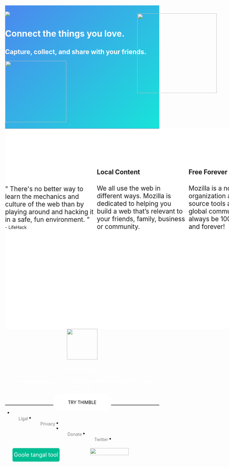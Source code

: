 <!DOCTYPE>
<html>
<head>
<style>
#fullpage {background:linear-gradient(135deg, #4c88ef 0%, #17e4d9 100%)}
#header_area {padding:20px 0;border-bottom:1px solid #4b80b7}
#header_area h1 {color:white;font-width:400px;}
#header_area h2 {color:white;}
#mobile img {position:absolute;top:90px;left: calc(100% - 300px);}

.content {width:33%;float:left;}
#middle {    padding: 100px 0 300px 0;
    background-color: white;
    width: 1028px;margin:auto;}
#mobile .middle    { position: relative;
    width: 966px;
    margin: 0 auto;}
.size {font-size:1.3rem;width:296px;display:inline-block;height:auto;}
.size2 {font-size:1.3rem;width:296px;display:inline-block;height:auto;}
.middle {color:white;text-align:center;position:relative;}
.life {font-size:0.9rem;margin-top:4px;display:block;}

#promo {position:relative;padding:50px 0 50px 0;background-color:#47ad66;background-image: url(https://webmaker.org/img/thimble-pattern@2x.png);background-repeat:repeat repeat;background-size:200px;}
.svg {width:100px;}
.button1 {padding:20px 50px;margin:1rem 0;border-radius:40px;text-transform:uppercase;color:black;text-decoration:none;background:white;line-height:15px;font-weight:500px;}
#footer {display: block;
    text-align: center;
    border-top: 3px solid gray;}

#footer ul {list-style:none;width:500px;background:red;margin:30px auto;
padding:0px;}



#footer li {}
#footer li a {color:gray;display:block;text-decoration:none;float:left;padding:20px;}
#footer li a:hover {}
#footer img {width:50%;margin-bottom:30px;}
#footer ul li a.tool{background:#00be94;border-radius:5px;line-height:2;
font-size:18px;transition:background 0.3s easy-out;padding:4px 5px;width:auto;
color:white;}
</style>
</head>
<div id="fullpage">

 <div id="header_area">
 <div id="logo"><img src="https://webmaker.org/img/logo.png"></div>
 <div id="singup">
 <h1>Connect the things you love.</h1>
 <h2>Capture, collect, and share with your friends.</h2>
 </div>
 <div id="google-play">
 <img src="https://webmaker.org/img/google-play.png" width="200px;">
 </div>
 <div id="mobile">
 <img src="https://webmaker.org/img/hero@2x.png" width="260px;">
 </div>
 </div>
</div>
<!--Middle content here-->
<div id="middle">
<div class="content size">
<p>
<span>"</span>
<span>There's no better way to learn the mechanics and culture of the web than by playing around and hacking it in a safe, fun environment.</span>
<span>"</span>
<span class="life"> -  LifeHack</span>
</p>
</div>
<div class="content size2">
<h4>Local Content </h4>
<p>We all use the web in different ways. Mozilla is dedicated to helping you build a web that’s relevant to your friends, family, business or community.</p>
</div>
<div class="content size2">
<h4>Free Forever</h4>
<p>Mozilla is a non-profit organization and these open-source tools are created by a global community. They will always be 100% free — now and forever!</p>
</div>
</div>
<!--End the middle content division-->
<!--Start proml div with thumble-prom-->
<div id="thumble-promo">
<div id="promo">
<div class="middle">
<img class="svg" src="https://webmaker.org/img/thimble.svg">
<h3> Write the Web</h3>
<h4>Create and publish your own web pages while learning HTML, CSS and Javascript.</h4><br>
<a href="https://thimble.mozilla.org/?ref=webmaker.org" class="button1">Try thimble</a>
</div>
</div>
</div>
<div>
</div>
<!--End of Promo-->
<div id="footer">
<div class="middle"></div>
<ul>
<li><a href="">Ligal</a></li>
<li><a href="privacy">Privacy</a><li>
<li><a href="">Donate</a></li>
<li><a href="">Twitter</a></li>
<li><a class="tool" href="">Goole tangal tool</a></li>
</ul>
<img src="https://webmaker.org/img/mozilla.svg" width="98px" height="23px">
</div>

<body>

</body>
</html>
